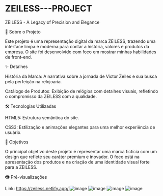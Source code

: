 # ZEILESS---PROJECT

ZEILESS - A Legacy of Precision and Elegance

🚀 Sobre o Projeto

Este projeto é uma representação digital da marca ZEILESS, trazendo uma interface limpa e moderna para contar a história, valores e produtos da empresa. O site foi desenvolvido com foco em mostrar minhas habilidades de front-end.

✨ Detalhes

História da Marca: A narrativa sobre a jornada de Victor Zeiles e sua busca pela perfeição na relojoaria.

Catálogo de Produtos: Exibição de relógios com detalhes visuais, refletindo o compromisso da ZEILESS com a qualidade.

🛠️ Tecnologias Utilizadas

HTML5: Estrutura semântica do site.

CSS3: Estilização e animações elegantes para uma melhor experiência de usuário.

🎯 Objetivos

O principal objetivo deste projeto é representar uma marca fictícia com um design que reflete seu caráter premium e inovador. O foco está na apresentação dos produtos e na criação de uma identidade visual forte para a ZEILESS.

📷 Pré-visualizações

Link: https://zeiless.netlify.app/
![image](https://github.com/user-attachments/assets/dcfbe858-7c12-4da5-840a-fcc45b811507)
![image](https://github.com/user-attachments/assets/641a5c33-1691-493e-a6c9-e0d3ed166ce8)
![image](https://github.com/user-attachments/assets/1317e878-104b-42cc-8cf4-8eb64cf3aeae)
![image](https://github.com/user-attachments/assets/5f763f57-7a4e-4d66-9162-9a446939b3f9)
